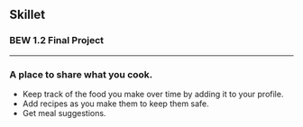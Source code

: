 ## Skillet

### BEW 1.2 Final Project

* * * 

### A place to share what you cook.
* Keep track of the food you make over time by adding it to your profile.
* Add recipes as you make them to keep them safe.
* Get meal suggestions.